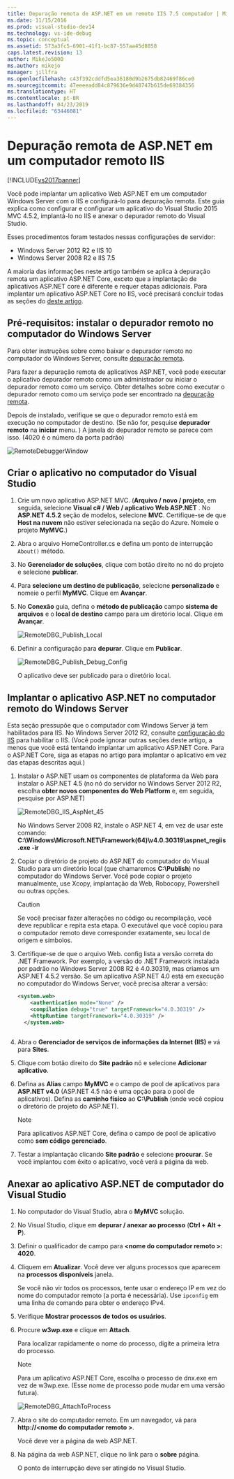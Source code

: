```yaml
---
title: Depuração remota de ASP.NET em um remoto IIS 7.5 computador | Microsoft Docs
ms.date: 11/15/2016
ms.prod: visual-studio-dev14
ms.technology: vs-ide-debug
ms.topic: conceptual
ms.assetid: 573a3fc5-6901-41f1-bc87-557aa45d8858
caps.latest.revision: 13
author: MikeJo5000
ms.author: mikejo
manager: jillfra
ms.openlocfilehash: c43f392cddfd5ea36180d9b2675db82469f86ce0
ms.sourcegitcommit: 47eeeeadd84c879636e9d48747b615de69384356
ms.translationtype: HT
ms.contentlocale: pt-BR
ms.lasthandoff: 04/23/2019
ms.locfileid: "63446081"
---
```

# <a name="remote-debugging-aspnet-on-a-remote-iis-computer"></a>Depuração remota de ASP.NET em um computador remoto IIS
[!INCLUDE[vs2017banner](../includes/vs2017banner.md)]

Você pode implantar um aplicativo Web ASP.NET em um computador Windows Server com o IIS e configurá-lo para depuração remota. Este guia explica como configurar e configurar um aplicativo do Visual Studio 2015 MVC 4.5.2, implantá-lo no IIS e anexar o depurador remoto do Visual Studio.

Esses procedimentos foram testados nessas configurações de servidor:
* Windows Server 2012 R2 e IIS 10
* Windows Server 2008 R2 e IIS 7.5

A maioria das informações neste artigo também se aplica à depuração remota um aplicativo ASP.NET Core, exceto que a implantação de aplicativos ASP.NET core é diferente e requer etapas adicionais. Para implantar um aplicativo ASP.NET Core no IIS, você precisará concluir todas as seções do [deste artigo](https://docs.asp.net/en/latest/publishing/iis.html).

## <a name="prerequisites-install-the-remote-debugger-on-the-windows-server-computer"></a>Pré-requisitos: instalar o depurador remoto no computador do Windows Server

Para obter instruções sobre como baixar o depurador remoto no computador do Windows Server, consulte [depuração remota](../debugger/remote-debugging.md).

Para fazer a depuração remota de aplicativos ASP.NET, você pode executar o aplicativo depurador remoto como um administrador ou iniciar o depurador remoto como um serviço. Obter detalhes sobre como executar o depurador remoto como um serviço pode ser encontrado na [depuração remota](../debugger/remote-debugging.md).

Depois de instalado, verifique se que o depurador remoto está em execução no computador de destino. (Se não for, pesquise **depurador remoto** na **iniciar** menu. ) A janela do depurador remoto se parece com isso. (4020 é o número da porta padrão)

![RemoteDebuggerWindow](../debugger/media/remotedebuggerwindow.png "RemoteDebuggerWindow")
  
## <a name="create-the-application-on-the-visual-studio-computer"></a>Criar o aplicativo no computador do Visual Studio  
  
1. Crie um novo aplicativo ASP.NET MVC. (**Arquivo / novo / projeto**, em seguida, selecione **Visual c# / Web / aplicativo Web ASP.NET** . No **ASP.NET 4.5.2** seção de modelos, selecione **MVC**. Certifique-se de que **Host na nuvem** não estiver selecionada na seção do Azure. Nomeie o projeto **MyMVC**.)
1. Abra o arquivo HomeController.cs e defina um ponto de interrupção `About()` método.
1. No **Gerenciador de soluções**, clique com botão direito no nó do projeto e selecione **publicar**.
1. Para **selecione um destino de publicação**, selecione **personalizado** e nomeie o perfil **MyMVC**. Clique em **Avançar**.
1. No **Conexão** guia, defina o **método de publicação** campo **sistema de arquivos** e o **local de destino** campo para um diretório local. Clique em **Avançar**.

    ![RemoteDBG_Publish_Local](../debugger/media/remotedbg-publish-local.png "RemoteDBG_Publish_Local")
1. Definir a configuração para **depurar**. Clique em **Publicar**.

    ![RemoteDBG_Publish_Debug_Config](../debugger/media/remotedbg-publish-debug-config.png "RemoteDBG_Publish_Debug_Config")
    
    O aplicativo deve ser publicado para o diretório local.

## <a name="BKMK_deploy_asp_net"></a> Implantar o aplicativo ASP.NET no computador remoto do Windows Server

 Esta seção pressupõe que o computador com Windows Server já tem habilitados para IIS. No Windows Server 2012 R2, consulte [configuração do IIS](https://docs.asp.net/en/latest/publishing/iis.html#iis-configuration) para habilitar o IIS. (Você pode ignorar outras seções deste artigo, a menos que você está tentando implantar um aplicativo ASP.NET Core. Para o ASP.NET Core, siga as etapas no artigo para implantar o aplicativo em vez das etapas descritas aqui.)
1. Instalar o ASP.NET usam os componentes de plataforma da Web para instalar o ASP.NET 4.5 (no nó do servidor no Windows Server 2012 R2, escolha **obter novos componentes do Web Platform** e, em seguida, pesquise por ASP.NET)

    ![RemoteDBG_IIS_AspNet_45](../debugger/media/remotedbg-iis-aspnet-45.png "RemoteDBG_IIS_AspNet_45")

    No Windows Server 2008 R2, instale o ASP.NET 4, em vez de usar este comando:   **C:\Windows\Microsoft.NET\Framework(64)\v4.0.30319\aspnet_regiis.exe -ir**
1. Copiar o diretório de projeto do ASP.NET do computador do Visual Studio para um diretório local (que chamaremos **C:\Publish**) no computador do Windows Server. Você pode copiar o projeto manualmente, use Xcopy, implantação da Web, Robocopy, Powershell ou outras opções.

    > [!CAUTION]
    > Se você precisar fazer alterações no código ou recompilação, você deve republicar e repita esta etapa. O executável que você copiou para o computador remoto deve corresponder exatamente, seu local de origem e símbolos.
1. Certifique-se de que o arquivo Web. config lista a versão correta do .NET Framework.  Por exemplo, a versão do .NET Framework instalada por padrão no Windows Server 2008 R2 é 4.0.30319, mas criamos um ASP.NET 4.5.2 versão. Se um aplicativo ASP.NET 4.0 está em execução no computador do Windows Server, você precisa alterar a versão:
  
    ```xml
    <system.web>
        <authentication mode="None" />  
        <compilation debug="true" targetFramework="4.0.30319" />
        <httpRuntime targetFramework="4.0.30319" />
      </system.web>
  
    ```

1. Abra o **Gerenciador de serviços de informações da Internet (IIS)** e vá para **Sites**.
1. Clique com botão direito do **Site padrão** nó e selecione **Adicionar aplicativo**.
1. Defina as **Alias** campo **MyMVC** e o campo de pool de aplicativos para **ASP.NET v4.0** (ASP.NET 4.5 não é uma opção para o pool de aplicativos). Defina as **caminho físico** ao **C:\Publish** (onde você copiou o diretório de projeto do ASP.NET).

    >[!NOTE] 
    > Para aplicativos ASP.NET Core, defina o campo de pool de aplicativo como **sem código gerenciado**.
1. Testar a implantação clicando **Site padrão** e selecione **procurar**.
    Se você implantou com êxito o aplicativo, você verá a página da web.

## <a name="attach-to-the-aspnet-application-from-the-visual-studio-computer"></a>Anexar ao aplicativo ASP.NET de computador do Visual Studio

1. No computador do Visual Studio, abra o **MyMVC** solução.
1. No Visual Studio, clique em **depurar / anexar ao processo** (**Ctrl + Alt + P**).
1. Definir o qualificador de campo para  **\<nome do computador remoto >: 4020**.
1. Cliquem em **Atualizar**.
    Você deve ver alguns processos que aparecem na **processos disponíveis** janela.

    Se você não vir todos os processos, tente usar o endereço IP em vez do nome do computador remoto (a porta é necessária). Use `ipconfig` em uma linha de comando para obter o endereço IPv4.
1. Verifique **Mostrar processos de todos os usuários**.
1. Procure **w3wp.exe** e clique em **Attach**.

     Para localizar rapidamente o nome do processo, digite a primeira letra do processo.
     
    >[!NOTE]
    > Para um aplicativo ASP.NET Core, escolha o processo de dnx.exe em vez de w3wp.exe. (Esse nome de processo pode mudar em uma versão futura).

    ![RemoteDBG_AttachToProcess](../debugger/media/remotedbg-attachtoprocess.png "RemoteDBG_AttachToProcess")

1. Abra o site do computador remoto. Em um navegador, vá para **http://\<nome do computador remoto >**.
    
    Você deve ver a página da web ASP.NET.
1. Na página da web ASP.NET, clique no link para o **sobre** página.

    O ponto de interrupção deve ser atingido no Visual Studio.
